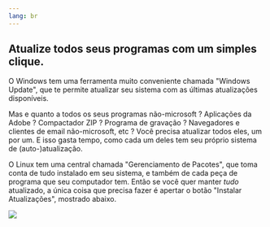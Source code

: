 ```yaml
---
lang: br
---
```





<h2>﻿Atualize todos seus programas com um simples clique.</h2>

O Windows tem uma ferramenta muito conveniente chamada "Windows Update", que te permite atualizar seu sistema com as últimas atualizações disponíveis.

Mas e quanto a todos os seus programas não-microsoft ? Aplicações da Adobe ? Compactador ZIP ? Programa de gravação ? Navegadores e clientes de email não-microsoft, etc ? Você precisa atualizar todos eles, um por um. E isso gasta tempo, como cada um deles tem seu próprio sistema de (auto-)atualização.

O Linux tem uma central chamada "Gerenciamento de Pacotes", que toma conta de tudo instalado em seu sistema, e também de cada peça de programa que seu computador tem. Então se você quer manter <i>tudo</i> atualizado, a única coisa que precisa fazer é apertar o botão "Instalar Atualizações", mostrado abaixo.

<img src="Images/global_update.png" />




